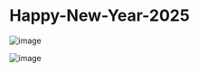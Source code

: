 # Happy-New-Year-2025<br>

![image](https://github.com/user-attachments/assets/bc6e785c-96b7-493d-9e29-5458bc83b047)

![image](https://github.com/user-attachments/assets/a8d585a4-0d3d-404a-8e06-a745feb599ee)

